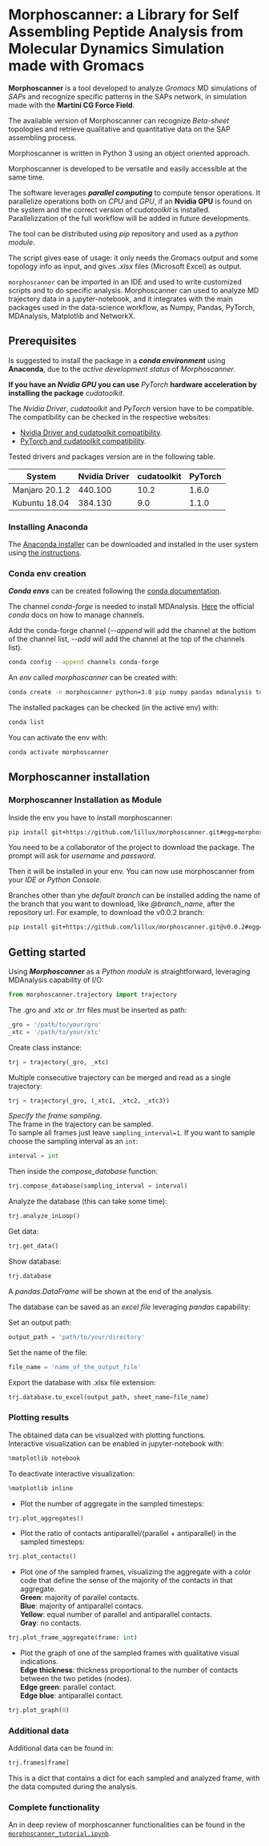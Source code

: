 # Morphoscanner: a Library for Self Assembling Peptide Analysis from Molecular Dynamics Simulation made with Gromacs

**Morphoscanner** is a tool developed to analyze *Gromacs* MD simulations of *SAPs* and recognize specific patterns in the SAPs network, in simulation made with the **Martini CG Force Field**.

The available version of Morphoscanner can recognize *Beta-sheet* topologies and retrieve qualitative and quantitative data on the SAP assembling process.

Morphoscanner is written in Python 3 using an object oriented approach.

Morphoscanner is developed to be versatile and easily accessible at the same time.

The software  leverages ***parallel computing*** to compute tensor operations. It parallelize operations both on *CPU* and *GPU*, if an **Nvidia GPU** is found on the system and the correct version of *cudatoolkit* is installed. Parallelizzation of the full workflow will be added in future developments.

The tool can be distributed using *pip* repository and used as a *python module*.

The script gives ease of usage: it only needs the Gromacs output and some topology info as input, and gives *.xlsx* files (Microsoft Excel) as output.

`morphoscanner` can be imported in an IDE and used to write customized scripts and to do specific analysis. Morphoscanner can used to analyze MD trajectory data in a jupyter-notebook, and it integrates with the main packages used in the data-science workflow, as Numpy, Pandas, PyTorch, MDAnalysis, Matplotlib and NetworkX.


## Prerequisites
Is suggested to install the package in a ***conda environment*** using **Anaconda**, due to the *active development status* of *Morphoscanner*.

**If you have an *Nvidia GPU* you can use** *PyTorch* **hardware acceleration by installing the package** *cudatoolkit*.

The *Nvidia Driver*, *cudatoolkit* and *PyTorch* version have to be compatible. The compatibility can be checked in the respective websites:

- [Nvidia Driver and cudatoolkit compatibility](https://docs.nvidia.com/deploy/cuda-compatibility/index.html).
- [PyTorch and cudatoolkit compatibility](https://pytorch.org/).

Tested drivers and packages version are in the following table.

 
 System | Nvidia Driver | cudatoolkit | PyTorch
--------|---------------|-------------|--------
Manjaro 20.1.2 | 440.100 | 10.2 | 1.6.0
Kubuntu 18.04 | 384.130 | 9.0 | 1.1.0

### Installing Anaconda
The [Anaconda installer](https://www.anaconda.com/distribution/ "Anaconda website") can be downloaded and installed in the user system using [the instructions](https://docs.anaconda.com/anaconda/install/linux/ "Installation Instructions").

### Conda env creation
***Conda envs*** can be created following the [conda documentation](https://conda.io/projects/conda/en/latest/user-guide/tasks/manage-environments.html "conda envs management").

The channel *conda-forge* is needed to install MDAnalysis.
[Here](https://docs.conda.io/projects/conda/en/latest/user-guide/tasks/manage-channels.html) the official *conda* docs on how to manage channels.

Add the conda-forge channel (*--append* will add the channel at the bottom of the channel list, *--add* will add the channel at the top of the channels list).
```bash
conda config --append channels conda-forge
```

An *env* called *morphoscanner* can be created with: 
```bash
conda create -n morphoscanner python=3.8 pip numpy pandas mdanalysis tqdm pytorch networkx cudatoolkit=10.2 matplotlib scipy plotly
```

The installed packages can be checked (in the active env) with:
```bash
conda list
```

You can activate the env with:
```bash
conda activate morphoscanner
```

## Morphoscanner installation

### Morphoscanner Installation as Module

Inside the env you have to install morphoscanner:
```bash
pip install git+https://github.com/lillux/morphoscanner.git#egg=morphoscanner
```
You need to be a collaborator of the project to download the package. The prompt will ask for *username* and *password*.

Then it will be installed in your env. You can now use morphoscanner from your *IDE* or *Python Console*.

Branches other than yhe *default branch* can be installed adding the name of the branch that you want to download, like *@branch_name*, after the repository url. For example, to download the v0.0.2 branch:

```bash
pip install git+https://github.com/lillux/morphoscanner.git@v0.0.2#egg=morphoscanner
```


## Getting started

Using ***Morphoscanner*** as a *Python module* is straightforward, leveraging MDAnalysis capability of I/O:
``` python
from morphoscanner.trajectory import trajectory
```

The .gro and .xtc or .trr files must be inserted as path:
``` python
_gro = '/path/to/your/gro'
_xtc = '/path/to/your/xtc'
```

Create class instance:
``` python
trj = trajectory(_gro, _xtc)
```

Multiple consecutive trajectory can be merged and read as a single trajectory:
``` python
trj = trajectory(_gro, (_xtc1, _xtc2, _xtc3))
```

*Specify the  frame sampling*.\
The frame in the trajectory can be sampled.\
To sample all frames just leave `sampling_interval=1`. If you want to sample choose the sampling interval as an `int`:

``` python
interval = int
```

Then inside the *compose_database* function:
``` python
trj.compose_database(sampling_interval = interval)
```

Analyze the database (this can take some time):
``` python
trj.analyze_inLoop()
```

Get data:
``` python
trj.get_data()
```

Show database:
``` python
trj.database
```

A *pandas.DataFrame* will be shown at the end of the analysis.

The database can be saved as an *excel file* leveraging *pandas* capability:

Set an output path:
```python
output_path = 'path/to/your/directory'
```
Set the name of the file:
```python
file_name = 'name_of_the_output_file'
```

Export the database with .xlsx file extension:
```python
trj.database.to_excel(output_path, sheet_name=file_name)
```

### Plotting results

The obtained data can be visualized with plotting functions.\
Interactive visualization can be enabled in jupyter-notebook with:
``` python
%matplotlib notebook
```

To deactivate interactive visualization:
``` python
%matplotlib inline
```

- Plot the number of aggregate in the sampled timesteps:
```python
trj.plot_aggregates()
```

- Plot the ratio of contacts antiparallel/(parallel + antiparallel) in the sampled timesteps:
``` python
trj.plot_contacts()
```

- Plot one of the sampled frames, visualizing the aggregate with a color code that define the sense of the majority of the contacts in that aggregate.\
    **Green**: majority of parallel contacts.\
    **Blue**: majority of antiparallel contacs.\
    **Yellow**: equal number of parallel and antiparallel contacts.\
    **Gray**: no contacts.
```python
trj.plot_frame_aggregate(frame: int)
```
- Plot the graph of one of the sampled frames with qualitative visual indications.\
    **Edge thickness**: thickness proportional to the number of contacts between the two petides (nodes).\
    **Edge green**: parallel contact.\
    **Edge blue**: antiparallel contact.
``` python
trj.plot_graph(0)
```

### Additional data

Additional data can be found in:
``` python
trj.frames[frame]
```

This is a dict that contains a dict for each sampled and analyzed frame, with the data computed during the analysis.

### Complete functionality
An in deep review of morphoscanner functionalities can be found in the [`morphoscanner_tutorial.ipynb`]().